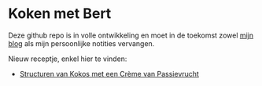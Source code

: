 # Koken met Bert

Deze github repo is in volle ontwikkeling en moet in de toekomst zowel [mijn blog](https://kokenmetbert.wordpress.com/) als mijn persoonlijke notities vervangen.

Nieuw receptje, enkel hier te vinden:

* [Structuren van Kokos met een Crème van Passievrucht](./zoet/kokos%20passievrucht%20dessertbordje.md)
